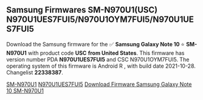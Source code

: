 <h2>Samsung Firmwares SM-N970U1(USC) N970U1UES7FUI5/N970U1OYM7FUI5/N970U1UES7FUI5</h2>
Download the Samsung firmware for the ✅ <strong>Samsung Galaxy Note 10 </strong> ⭐ <strong>SM-N970U1</strong> with product code <strong>USC</strong> <strong> from United States</strong>. This firmware has version number PDA <strong>N970U1UES7FUI5</strong> and CSC N970U1OYM7FUI5. The operating system of this firmware is Android R , with build date 2021-10-28. Changelist <strong>22338387</strong>.


[SM-N970U1](https://samfirm.shop/samsung/model/SM-N970U1)
[N970U1UES7FUI5](https://samfirm.shop/samsung/pda/N970U1UES7FUI5)
[Download Firmware Samsung Galaxy Note 10 SM-N970U1](https://samfirm.shop/samsung/firmware/469139)
